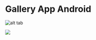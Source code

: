 # Gallery App Android

![alt tab](https://media.giphy.com/media/l4pTgy6YeIJxvLq48/giphy.gif)
<a href="https://media.giphy.com/media/l4pTgy6YeIJxvLq48/giphy.gif"></a>

<img src="https://media.giphy.com/media/l4pTgy6YeIJxvLq48/giphy.gif"/>
